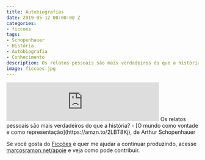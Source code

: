```yaml
---
title: Autobiografias
date: 2019-05-12 00:00:00 Z
categories:
- ficcoes
tags:
- Schopenhauer
- História
- Autobiografia
- Conhecimento
description: Os relatos pessoais são mais verdadeiros do que a história?
image: ficcoes.jpg
---
```


<iframe src="https://anchor.fm/podcastficcoes/embed/episodes/Autobiografias-e40pl1" height="102px" width="400px" frameborder="0" scrolling="no"></iframe>
Os relatos pessoais são mais verdadeiros do que a história?
 - [O mundo como vontade e como representação](https://amzn.to/2LBT8Kj), de Arthur Schopenhauer
 
Se você gosta do [Ficções](https://marcosramon.net/ficcoes/) e quer me ajudar a continuar produzindo, acesse [marcosramon.net/apoie](https://marcosramon.net/apoie/) e veja como pode contribuir. 
